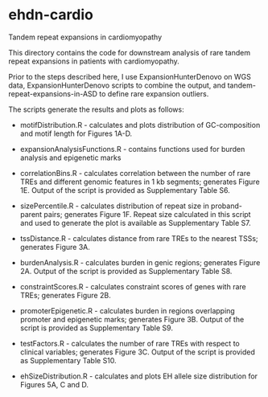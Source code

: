 # ehdn-cardio
Tandem repeat expansions in cardiomyopathy

This directory contains the code for downstream analysis of rare tandem repeat expansions in patients with cardiomyopathy.

Prior to the steps described here, I use ExpansionHunterDenovo on WGS data, ExpansionHunterDenovo scripts to combine the output, and tandem-repeat-expansions-in-ASD to define rare expansion outliers. 

The scripts generate the results and plots as follows:

* motifDistribution.R - calculates and plots distribution of GC-composition and motif length for Figures 1A-D.

* expansionAnalysisFunctions.R - contains functions used for burden analysis and epigenetic marks

* correlationBins.R - calculates correlation between the number of rare TREs and different genomic features in 1 kb segments; generates Figure 1E. Output of the script is provided as Supplementary Table S6.
* sizePercentile.R - calculates distribution of repeat size in proband-parent pairs; generates Figure 1F. Repeat size calculated in this script and used to generate the plot is available as Supplementary Table S7.
* tssDistance.R - calculates distance from rare TREs to the nearest TSSs; generates Figure 3A. 
* burdenAnalysis.R - calculates burden in genic regions; generates Figure 2A. Output of the script is provided as Supplementary Table S8.
* constraintScores.R - calculates constraint scores of genes with rare TREs; generates Figure 2B.
* promoterEpigenetic.R - calculates burden in regions overlapping promoter and epigenetic marks; generates Figure 3B. Output of the script is provided as Supplementary Table S9.
* testFactors.R - calculates the number of rare TREs with respect to clinical variables; generates Figure 3C. Output of the script is provided as Supplementary Table S10.
* ehSizeDistribution.R - calculates and plots EH allele size distribution for Figures 5A, C and D.
